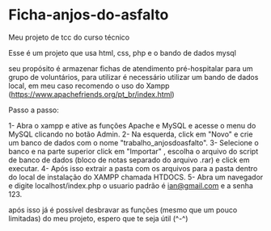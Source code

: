 # Ficha-anjos-do-asfalto
Meu projeto de tcc do curso técnico

Esse é um projeto que usa html, css, php e o bando de dados mysql

seu propósito é armazenar fichas de atendimento pré-hospitalar para um grupo de voluntários,
para utilizar é necessário utilizar um bando de dados local, em meu caso recomendo o uso do Xampp (https://www.apachefriends.org/pt_br/index.html)

Passo a passo:

1- Abra o xampp e ative as funções Apache e MySQL e acesse o menu do MySQL clicando no botão Admin.
2- Na esquerda, click em "Novo" e crie um banco de dados com o nome "trabalho_anjosdoasfalto".
3- Selecione o banco e na parte superior click em "Importar" , escolha o arquivo do script de banco de dados (bloco de notas separado do arquivo .rar) e click em executar.
4- Após isso extrair a pasta com os arquivos para a pasta dentro do local de instalação do XAMPP chamada HTDOCS.
5- Abra um navegador e digite localhost/index.php o usuario padrão é ian@gmail.com e a senha 123.

após isso já é possível desbravar as funções (mesmo que um pouco limitadas) do meu projeto, espero que te seja útil (^-^)
